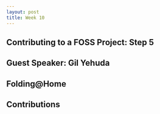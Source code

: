 ```yaml
---
layout: post
title: Week 10
---
```


## Contributing to a FOSS Project: Step 5


## Guest Speaker: Gil Yehuda


## Folding@Home


## Contributions
